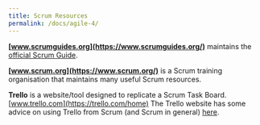 ```yaml
---
title: Scrum Resources
permalink: /docs/agile-4/
---
```



**[www.scrumguides.org](https://www.scrumguides.org/)** maintains the [official Scrum Guide](https://www.scrumguides.org/docs/scrumguide/v2017/2017-Scrum-Guide-US.pdf#zoom=100).

**[www.scrum.org](https://www.scrum.org/)** is a Scrum training organisation that maintains many useful Scrum resources.  

**Trello** is a website/tool designed to replicate a Scrum Task Board. [www.trello.com](https://trello.com/home)
The Trello website has some advice on using Trello from Scrum (and Scrum in general) [here](https://blog.trello.com/how-to-scrum-and-trello-for-teams-at-work).  

